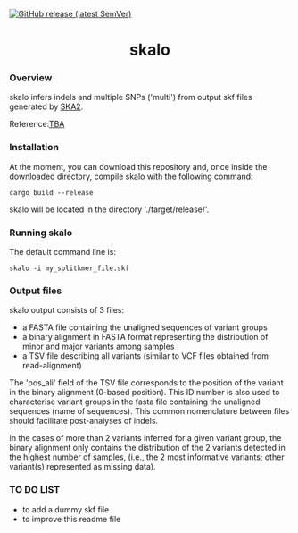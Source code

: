 [![GitHub release (latest SemVer)](https://img.shields.io/github/v/release/rderelle/fastlin)](https://github.com/rderelle/fastlin/releases)

<h1 align="center">skalo</h1>


### Overview

skalo infers indels and multiple SNPs ('multi') from output skf files generated by [SKA2](https://github.com/bacpop/ska.rust).

Reference:[TBA](https://www)


### Installation
At the moment, you can download this repository and, once inside the downloaded directory, compile skalo with the following command:
```
cargo build --release
```
skalo will be located in the directory './target/release/'.

### Running skalo
The default command line is:
```
skalo -i my_splitkmer_file.skf
```

### Output files
skalo output consists of 3 files:
+ a FASTA file containing the unaligned sequences of variant groups
+ a binary alignment in FASTA format representing the distribution of minor and major variants among samples
+ a TSV file describing all variants (similar to VCF files obtained from read-alignment)

The 'pos_ali' field of the TSV file corresponds to the position of the variant in the binary alignment (0-based position). This ID number is also used to characterise variant groups in the fasta file containing the unaligned sequences (name of sequences). This common nomenclature between files should facilitate post-analyses of indels.

In the cases of more than 2 variants inferred for a given variant group, the binary alignment only contains the distribution of the 2 variants detected in the highest number of samples, (i.e., the 2 most informative variants; other variant(s) represented as missing data).

### TO DO LIST
+ to add a dummy skf file
+ to improve this readme file



